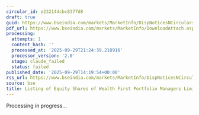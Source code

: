 ```yaml
---
circular_id: e232144cbc8377d8
draft: true
guid: https://www.bseindia.com/markets/MarketInfo/DispNoticesNCirculars.aspx?Noticeid={5B742CE9-3CC9-4C5E-8805-D86E9F6E349A}&noticeno=20250929-75&dt=09/29/2025&icount=75&totcount=87&flag=0
pdf_url: https://www.bseindia.com/markets/MarketInfo/DownloadAttach.aspx?id=20250929-75&attachedId=f73fb6c1-5eee-450f-b619-1acfe1443295
processing:
  attempts: 1
  content_hash: ''
  processed_at: '2025-09-29T21:24:39.218916'
  processor_version: '2.0'
  stage: claude_failed
  status: failed
published_date: '2025-09-29T14:19:54+00:00'
rss_url: https://www.bseindia.com/markets/MarketInfo/DispNoticesNCirculars.aspx?Noticeid={5B742CE9-3CC9-4C5E-8805-D86E9F6E349A}&noticeno=20250929-75&dt=09/29/2025&icount=75&totcount=87&flag=0
source: bse
title: Listing of Equity Shares of Wealth First Portfolio Managers Limited
---
```


Processing in progress...